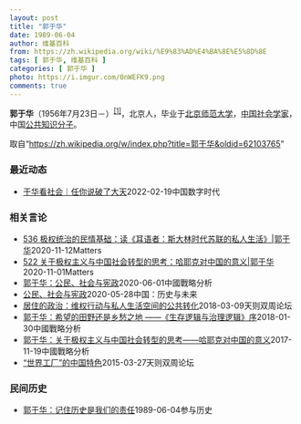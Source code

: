 ```yaml
---
layout: post
title: "郭于华"
date: 1989-06-04
author: 维基百科
from: https://zh.wikipedia.org/wiki/%E9%83%AD%E4%BA%8E%E5%8D%8E
tags: [ 郭于华, 维基百科 ]
categories: [ 郭于华 ]
photo: https://i.imgur.com/0nWEFK9.png
comments: true
---
```

<div class="mw-parser-output"><p><b>郭于华</b>（1956年7月23日<span class="useeditintro" title="Template:BLP editintro">－</span>）<sup id="cite_ref-1" class="reference"><a href="#cite_note-1">[1]</a></sup>，北京人，毕业于<a href="/wiki/%E5%8C%97%E4%BA%AC%E5%B8%88%E8%8C%83%E5%A4%A7%E5%AD%A6" title="北京师范大学">北京师范大学</a>，<a href="/w/index.php?title=%E4%B8%AD%E5%9B%BD%E7%A4%BE%E4%BC%9A%E5%AD%A6%E5%AE%B6&amp;action=edit&amp;redlink=1" class="new" title="中国社会学家（页面不存在）">中国社会学家</a>，中国<a href="/wiki/%E5%85%AC%E5%85%B1%E7%9F%A5%E8%AF%86%E5%88%86%E5%AD%90" title="公共知识分子">公共知识分子</a>。
</p>
</div><noscript><img src="//zh.wikipedia.org/wiki/Special:CentralAutoLogin/start?type=1x1" alt="" title="" width="1" height="1" style="border: none; position: absolute;"></noscript>
<div class="printfooter">取自“<a dir="ltr" href="https://zh.wikipedia.org/w/index.php?title=郭于华&amp;oldid=62103765">https://zh.wikipedia.org/w/index.php?title=郭于华&amp;oldid=62103765</a>”</div><div id="recent-news"><h3>最近动态</h3><ul><li><a href="https://nodebe4.github.io/waimei/2022-02-19/%E4%BA%8E%E5%8D%8E%E7%9C%8B%E7%A4%BE%E4%BC%9A-%E4%BB%BB%E4%BD%A0%E8%AF%B4%E7%A0%B4%E4%BA%86%E5%A4%A7%E5%A4%A9" title="于华看社会｜任你说破了大天—— 作者：锅鱼滑（郭于华） 徐州丰县铁链八孩母亲事件在虎年前曝光。事件过程和恶劣程度有目共睹，无需赘述。自事件发端至今，人们的道德底线屡遭沉重打击，引起互联网上一波又...">于华看社会｜任你说破了大天</a><time>2022-02-19</time><a class="tag">中国数字时代</a></li>
</ul></div><div id="open-opinion"><h3>相关言论</h3><ul><li><a href="https://nodebe4.github.io/opinion/2020-11-12/536-%E6%9E%81%E6%9D%83%E7%BB%9F%E6%B2%BB%E7%9A%84%E6%B0%91%E6%83%85%E5%9F%BA%E7%A1%80-%E8%AF%BB-%E8%80%B3%E8%AF%AD%E8%80%85-%E6%96%AF%E5%A4%A7%E6%9E%97%E6%97%B6%E4%BB%A3%E8%8B%8F%E8%81%94%E7%9A%84%E7%A7%81%E4%BA%BA%E7%94%9F%E6%B4%BB-%E9%83%AD%E4%BA%8E%E5%8D%8E/" title="野兽爱智慧">536 极权统治的民情基础：读《耳语者：斯大林时代苏联的私人生活》|郭于华</a><time>2020-11-12</time><a class="tag">Matters</a></li>
<li><a href="https://nodebe4.github.io/opinion/2020-11-01/522-%E5%85%B3%E4%BA%8E%E6%9E%81%E6%9D%83%E4%B8%BB%E4%B9%89%E4%B8%8E%E4%B8%AD%E5%9B%BD%E7%A4%BE%E4%BC%9A%E8%BD%AC%E5%9E%8B%E7%9A%84%E6%80%9D%E8%80%83-%E5%93%88%E8%80%B6%E5%85%8B%E5%AF%B9%E4%B8%AD%E5%9B%BD%E7%9A%84%E6%84%8F%E4%B9%89-%E9%83%AD%E4%BA%8E%E5%8D%8E/" title="野兽爱智慧">522 关于极权主义与中国社会转型的思考：哈耶克对中国的意义|郭于华</a><time>2020-11-01</time><a class="tag">Matters</a></li>
<li><a href="https://nodebe4.github.io/opinion/2020-06-01/%E9%83%AD%E4%BA%8E%E5%8D%8E-%E5%85%AC%E6%B0%91-%E7%A4%BE%E4%BC%9A%E4%B8%8E%E5%AE%AA%E6%94%BF/" title="郭于华">郭于华：公民、社会与宪政</a><time>2020-06-01</time><a class="tag">中國戰略分析</a></li>
<li><a href="https://nodebe4.github.io/opinion/2020-05-28/%E5%85%AC%E6%B0%91-%E7%A4%BE%E4%BC%9A%E4%B8%8E%E5%AE%AA%E6%94%BF/" title="郭于华">公民、社会与宪政</a><time>2020-05-28</time><a class="tag">中国：历史与未来</a></li>
<li><a href="https://nodebe4.github.io/opinion/2018-03-09/%E5%B1%85%E4%BD%8F%E7%9A%84%E6%94%BF%E6%B2%BB-%E7%BB%B4%E6%9D%83%E8%A1%8C%E5%8A%A8%E4%B8%8E%E7%A7%81%E4%BA%BA%E7%94%9F%E6%B4%BB%E7%A9%BA%E9%97%B4%E7%9A%84%E5%85%AC%E5%85%B1%E8%BD%AC%E5%8C%96/" title="郭于华">居住的政治：维权行动与私人生活空间的公共转化</a><time>2018-03-09</time><a class="tag">天则双周论坛</a></li>
<li><a href="https://nodebe4.github.io/opinion/2018-01-30/%E9%83%AD%E4%BA%8E%E5%8D%8E-%E5%B8%8C%E6%9C%9B%E7%9A%84%E7%94%B0%E9%87%8E%E8%BF%98%E6%98%AF%E4%B9%A1%E6%84%81%E4%B9%8B%E5%9C%B0-%E7%94%9F%E5%AD%98%E9%80%BB%E8%BE%91%E4%B8%8E%E6%B2%BB%E7%90%86%E9%80%BB%E8%BE%91-%E5%BA%8F/" title="郭于华">郭于华：希望的田野还是乡愁之地 ——《生存逻辑与治理逻辑》序</a><time>2018-01-30</time><a class="tag">中國戰略分析</a></li>
<li><a href="https://nodebe4.github.io/opinion/2017-11-19/%E9%83%AD%E4%BA%8E%E5%8D%8E-%E5%85%B3%E4%BA%8E%E6%9E%81%E6%9D%83%E4%B8%BB%E4%B9%89%E4%B8%8E%E4%B8%AD%E5%9B%BD%E7%A4%BE%E4%BC%9A%E8%BD%AC%E5%9E%8B%E7%9A%84%E6%80%9D%E8%80%83-%E5%93%88%E8%80%B6%E5%85%8B%E5%AF%B9%E4%B8%AD%E5%9B%BD%E7%9A%84%E6%84%8F%E4%B9%89/" title="郭于华">郭于华：关于极权主义与中国社会转型的思考——哈耶克对中国的意义</a><time>2017-11-19</time><a class="tag">中國戰略分析</a></li>
<li><a href="https://nodebe4.github.io/opinion/2015-03-27/%E4%B8%96%E7%95%8C%E5%B7%A5%E5%8E%82-%E7%9A%84%E4%B8%AD%E5%9B%BD%E7%89%B9%E8%89%B2/" title="郭于华">“世界工厂”的中国特色</a><time>2015-03-27</time><a class="tag">天则双周论坛</a></li>
</ul></div><div id="mjls-record"><h3>民间历史</h3><ul><li><a href="https://nodebe4.github.io/mjlsh/1989-06-04/%E9%83%AD%E4%BA%8E%E5%8D%8E-%E8%AE%B0%E4%BD%8F%E5%8E%86%E5%8F%B2%E6%98%AF%E6%88%91%E4%BB%AC%E7%9A%84%E8%B4%A3%E4%BB%BB/" title="郭于华">郭于华：记住历史是我们的责任</a><time>1989-06-04</time><a class="tag">参与历史</a></li>
</ul></div>